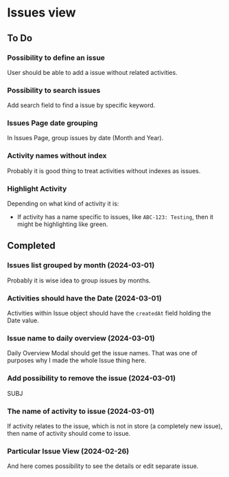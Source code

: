 # Issues view

## To Do

### Possibility to define an issue

User should be able to add a issue without related activities. 

### Possibility to search issues

Add search field to find a issue by specific keyword.

### Issues Page date grouping

In Issues Page, group issues by date (Month and Year).

### Activity names without index

Probably it is good thing to treat activities without indexes as issues.

### Highlight Activity

Depending on what kind of activity it is:

- If activity has a name specific to issues, like `ABC-123: Testing`, then it might be highlighting like green.

## Completed

### Issues list grouped by month (2024-03-01)

Probably it is wise idea to group issues by months.

### Activities should have the Date (2024-03-01)

Activities within Issue object should have the `createdAt` field holding the Date value.

### Issue name to daily overview (2024-03-01)

Daily Overview Modal should get the issue names. That was one of purposes why I made the whole Issue thing here.

### Add possibility to remove the issue (2024-03-01)

SUBJ

### The name of activity to issue (2024-03-01)

If activity relates to the issue, which is not in store (a completely new issue), then name of activity should come to issue.

### Particular Issue View (2024-02-26)

And here comes possibility to see the details or edit separate issue. 


